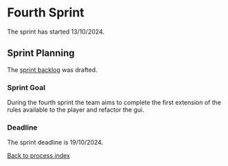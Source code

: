 # Fourth Sprint

The sprint has started 13/10/2024.

## Sprint Planning

The [sprint backlog](fourth_sprint_backlog.md) was drafted.

### Sprint Goal

During the fourth sprint the team aims to complete the first extension of the rules available to the player and refactor the gui.

### Deadline

The sprint deadline is 19/10/2024.

[Back to process index](../../index.md)

